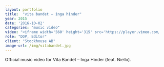 ```yaml
---
layout: portfolio
title:  "vita bandet – inga hinder"
year: 2015
date: '2016-10-02'
categories: "music video"
video: "<iframe width='560' height='315' src='https://player.vimeo.com/video/131577700' frameborder='0' allowfullscreen></iframe>"
role: "DOP, Editor"
client: "Stockhouse AB"
image-url: /img/vitabandet.jpg
---
```


Official music video for Vita Bandet – Inga Hinder (feat. Niello).